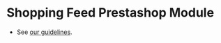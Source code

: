 # Shopping Feed Prestashop Module

* See [our guidelines][1].

[1]: https://github.com/shoppingflux/shoppingfluxexport/blob/master/contributing.md
